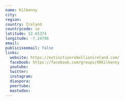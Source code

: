 ```yaml
---
name: Kilkenny
city:
region:
country: Ireland
countrycode: ie
latitude: 52.65374
longitude: -7.24796
email:
publiciseemail: false
links:
  website: https://extinctionrebellionireland.com/
  facebook: https://facebook.com/groups/XRKilkenny
  youtube:
  twitter:
  instagram:
  diaspora:
  peertube:
  mastodon:
---
```

